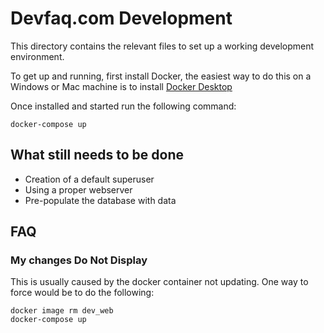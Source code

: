 # Devfaq.com Development

This directory contains the relevant files to set up a working development environment.

To get up and running, first install Docker, the easiest way to do this on a Windows or Mac machine is to install
[Docker Desktop](https://www.docker.com/products/docker-desktop/)

Once installed and started run the following command:

```shell
docker-compose up
```

## What still needs to be done

* Creation of a default superuser
* Using a proper webserver
* Pre-populate the database with data

## FAQ

### My changes Do Not Display

This is usually caused by the docker container not updating. One way to force would be to do the following:

```shell
docker image rm dev_web
docker-compose up
```
